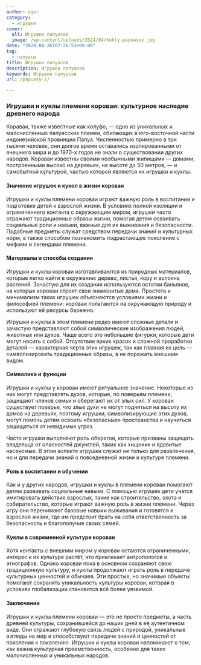 ```yaml
---
author: egor
category:
  - игрушки
cover:
  alt: Игрушки папуасов
  image: /wp-content/uploads/2024/04/kukly-papuasov.jpg
date: "2024-04-26T07:26:53+00:00"
tag:
  - папуасы
title: Игрушки папуасов
description: Игрушки папуасов
keywords: Игрушки папуасов
url: /papuasy-2/

---
```

### Игрушки и куклы племени короваи: культурное наследие древнего народа

Кораваи, также известные как колуфо, — одно из уникальных и малочисленных папуасских племен, обитающих в юго-восточной части индонезийской провинции Папуа. Численностью примерно в три тысячи человек, они долгое время оставались изолированными от внешнего мира и до 1970-х годов не знали о существовании других народов. Кораваи известны своими необычными жилищами — домами, построенными высоко на деревьях, на высоте до 50 метров, — и самобытной культурой, частью которой являются их игрушки и куклы.

#### Значение игрушек и кукол в жизни короваи

Игрушки и куклы племени короваи играют важную роль в воспитании и подготовке детей к взрослой жизни. В условиях полной изоляции и ограниченного контакта с окружающим миром, игрушки часто отражают традиционные образы жизни, помогая детям осваивать социальные роли и навыки, важные для их выживания и безопасности. Подобные предметы служат средством передачи знаний и культурных норм, а также способом познакомить подрастающее поколение с мифами и легендами племени.

#### Материалы и способы создания

Игрушки и куклы короваи изготавливаются из природных материалов, которые легко найти в окружении: дерево, листья, кору и волокна растений. Зачастую для их создания используются остатки баньянов, на которых короваи строят свои знаменитые дома. Простота и минимализм таких игрушек объясняются условиями жизни и философией племени: короваи полагаются на окружающую природу и используют её ресурсы бережно.

Игрушки и куклы в этом племени редко имеют сложные детали и зачастую представляют собой символические изображения людей, животных или духов. Чаще всего это небольшие фигурки, которые дети могут носить с собой. Отсутствие ярких красок и сложной проработки деталей — характерная черта этих игрушек, так как главная их цель — символизировать традиционные образы, а не поражать внешним видом.

#### Символика и функции

Игрушки и куклы у короваи имеют ритуальное значение. Некоторые из них могут представлять духов, которые, по поверьям племени, защищают членов семьи и оберегают их от злых сил. У короваи существует поверье, что злые духи не могут подняться на высоту их домов на деревьях, поэтому игрушки, символизирующие этих духов, могут помочь детям освоить «безопасные» пространства и научиться защищаться от невидимых угроз.

Часто игрушки выполняют роль оберегов, которые призваны защищать владельца от опасностей джунглей, таких как хищники и ядовитые насекомые. В этом аспекте игрушки служат не только для развлечения, но и для передачи знаний о повседневной жизни и культуре племени.

#### Роль в воспитании и обучении

Как и у других народов, игрушки и куклы в племени короваи помогают детям развивать социальные навыки. С помощью игрушек дети учатся имитировать действия взрослых, такие как строительство, охота и собирательство, которые играют важную роль в жизни племени. Через игру они перенимают базовые навыки выживания и готовятся к взрослой жизни, где им предстоит брать на себя ответственность за безопасность и благополучие своих семей.

#### Куклы в современной культуре короваи

Хотя контакты с внешним миром у короваи остаются ограниченными, интерес к их культуре растёт, что привлекает антропологов и этнографов. Однако короваи пока в основном сохраняют свою традиционную культуру, и куклы продолжают играть роль в передаче культурных ценностей и обычаев. Эти простые, но значимые объекты помогают сохранять уникальность культуры короваи, которая в условиях глобализации становится всё более уязвимой.

#### Заключение

Игрушки и куклы племени короваи — это не просто предметы, а часть древней культуры, сохранившейся до наших дней в её аутентичном виде. Они отражают глубокую связь людей с природой, уникальные взгляды на мир и способствуют передаче знаний и ценностей от поколения к поколению. Игрушки и куклы короваи напоминают о том, как важна культурная преемственность, особенно для таких малочисленных и уникальных народов.
